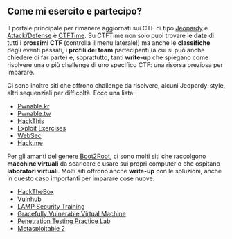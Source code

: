 ## Come mi esercito e partecipo?

Il portale principale per rimanere aggiornati sui CTF di tipo [Jeopardy](/about/#jeopardy) e [Attack/Defense](/about/#attack-defense) è [CTFTime](https://ctftime.org). Su CTFTime non solo puoi trovare le **date** di tutti i **prossimi CTF** (controlla il menu laterale!) ma anche le **classifiche** degli eventi passati, i **profili dei team** partecipanti (a cui si può anche chiedere di far parte) e, soprattutto, tanti **write-up** che spiegano come risolvere una o più challenge di uno specifico CTF: una risorsa preziosa per imparare.

Ci sono inoltre siti che offrono challenge da risolvere, alcuni Jeopardy-style, altri sequenziali per difficoltà. Ecco una lista:
 - [Pwnable.kr](http://pwnable.kr)
 - [Pwnable.tw](https://pwnable.tw/)
 - [HackThis](https://www.hackthis.co.uk)
 - [Exploit Exercises](https://exploit-exercises.com)
 - [WebSec](http://websec.fr)
 - [Hack.me](https://hack.me/)

Per gli amanti del genere [Boot2Root](/about/#boot2root), ci sono molti siti che raccolgono **macchine virtuali** da scaricare e usare sui propri computer o che ospitano **laboratori virtuali**. Molti siti offrono anche **write-up** con le soluzioni, anche in questo caso importanti per imparare cose nuove.
 - [HackTheBox](https://www.hackthebox.eu)
 - [Vulnhub](https://www.vulnhub.com)
 - [LAMP Security Training](https://sourceforge.net/projects/lampsecurity/files/CaptureTheFlag/)
 - [Gracefully Vulnerable Virtual Machine](https://www.gracefulsecurity.com/vulnvm/)
 - [Penetration Testing Practice Lab](http://www.amanhardikar.com/mindmaps/Practice.html)
 - [Metasploitable 2](https://community.rapid7.com/docs/DOC-1875)